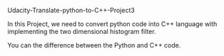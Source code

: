 Udacity-Translate-python-to-C++-Project3

In this Project, we need to convert python code into C++ language with implementing the two dimensional histogram filter.

You can the difference between the Python and C++ code.
